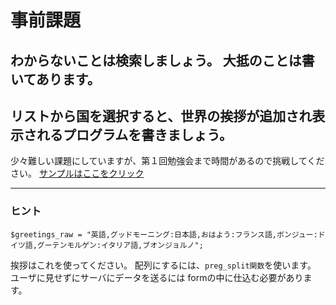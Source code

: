 # 事前課題
わからないことは検索しましょう。
大抵のことは書いてあります。
---

## リストから国を選択すると、世界の挨拶が追加され表示されるプログラムを書きましょう。
少々難しい課題にしていますが、第１回勉強会まで時間があるので挑戦してください。
[サンプルはここをクリック](http://ohseuk.php.xdomain.jp/Prework-1/index.php)

---
### ヒント
```
$greetings_raw = "英語,グッドモーニング:日本語,おはよう:フランス語,ボンジュー:ドイツ語,グーテンモルゲン:イタリア語,ブオンジョルノ";
```
挨拶はこれを使ってください。
配列にするには、`preg_split関数`を使います。
ユーザに見せずにサーバにデータを送るには
formの中に仕込む必要があります。
